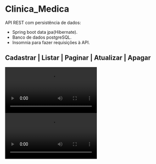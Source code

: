 # Clinica_Medica
API REST com persistência de dados:
- Spring boot data jpa(Hibernate).
- Banco de dados postgreSQL. 
- Insomnia para fazer requisições à API.  
    
 ## Cadastrar | Listar | Paginar | Atualizar | Apagar  



<video controls width="300">
  <source src="/api/arquivos-do-projeto/cadastrar-listar-paginar-atualizar-apagar.webm" type="video/webm" />

  <source src="/api/arquivos-do-projeto/apagar-recuperar.webm" type="video/webm" />
 
</video>   

<video controls width="300">

  <source src="/api/arquivos-do-projeto/apagar-recuperar.webm" type="video/webm" />
 
</video> 

    
  <!--  ![<Alt text>](api/arquivos-do-projeto/Iniciando-projeto.mp4) >       
          
    ![<Alt text>](api/arquivos-do-projeto/inserção-2.jpg)  -->



      



     
      
    

